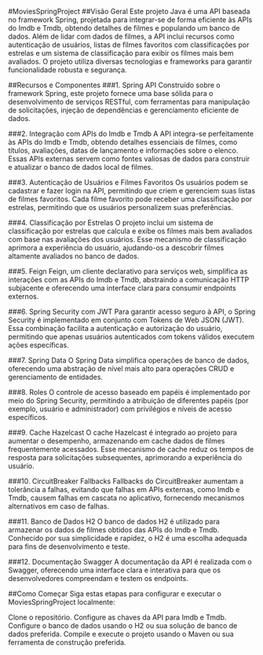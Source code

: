 #MoviesSpringProject
##Visão Geral
Este projeto Java é uma API baseada no framework Spring, projetada para integrar-se de forma eficiente às APIs do Imdb e Tmdb, obtendo detalhes de filmes e populando um banco de dados. Além de lidar com dados de filmes, a API inclui recursos como autenticação de usuários, listas de filmes favoritos com classificações por estrelas e um sistema de classificação para exibir os filmes mais bem avaliados. O projeto utiliza diversas tecnologias e frameworks para garantir funcionalidade robusta e segurança.

##Recursos e Componentes
###1. Spring API
Construído sobre o framework Spring, este projeto fornece uma base sólida para o desenvolvimento de serviços RESTful, com ferramentas para manipulação de solicitações, injeção de dependências e gerenciamento eficiente de dados.

###2. Integração com APIs do Imdb e Tmdb
A API integra-se perfeitamente às APIs do Imdb e Tmdb, obtendo detalhes essenciais de filmes, como títulos, avaliações, datas de lançamento e informações sobre o elenco. Essas APIs externas servem como fontes valiosas de dados para construir e atualizar o banco de dados local de filmes.

###3. Autenticação de Usuários e Filmes Favoritos
Os usuários podem se cadastrar e fazer login na API, permitindo que criem e gerenciem suas listas de filmes favoritos. Cada filme favorito pode receber uma classificação por estrelas, permitindo que os usuários personalizem suas preferências.

###4. Classificação por Estrelas
O projeto inclui um sistema de classificação por estrelas que calcula e exibe os filmes mais bem avaliados com base nas avaliações dos usuários. Esse mecanismo de classificação aprimora a experiência do usuário, ajudando-os a descobrir filmes altamente avaliados no banco de dados.

###5. Feign
Feign, um cliente declarativo para serviços web, simplifica as interações com as APIs do Imdb e Tmdb, abstraindo a comunicação HTTP subjacente e oferecendo uma interface clara para consumir endpoints externos.

###6. Spring Security com JWT
Para garantir acesso seguro à API, o Spring Security é implementado em conjunto com Tokens de Web JSON (JWT). Essa combinação facilita a autenticação e autorização do usuário, permitindo que apenas usuários autenticados com tokens válidos executem ações específicas.

###7. Spring Data
O Spring Data simplifica operações de banco de dados, oferecendo uma abstração de nível mais alto para operações CRUD e gerenciamento de entidades.

###8. Roles
O controle de acesso baseado em papéis é implementado por meio do Spring Security, permitindo a atribuição de diferentes papéis (por exemplo, usuário e administrador) com privilégios e níveis de acesso específicos.

###9. Cache Hazelcast
O cache Hazelcast é integrado ao projeto para aumentar o desempenho, armazenando em cache dados de filmes frequentemente acessados. Esse mecanismo de cache reduz os tempos de resposta para solicitações subsequentes, aprimorando a experiência do usuário.

###10. CircuitBreaker Fallbacks
Fallbacks do CircuitBreaker aumentam a tolerância a falhas, evitando que falhas em APIs externas, como Imdb e Tmdb, causem falhas em cascata no aplicativo, fornecendo mecanismos alternativos em caso de falhas.

###11. Banco de Dados H2
O banco de dados H2 é utilizado para armazenar os dados de filmes obtidos das APIs do Imdb e Tmdb. Conhecido por sua simplicidade e rapidez, o H2 é uma escolha adequada para fins de desenvolvimento e teste.

###12. Documentação Swagger
A documentação da API é realizada com o Swagger, oferecendo uma interface clara e interativa para que os desenvolvedores compreendam e testem os endpoints.

##Como Começar
Siga estas etapas para configurar e executar o MoviesSpringProject localmente:

Clone o repositório.
Configure as chaves da API para Imdb e Tmdb.
Configure o banco de dados usando o H2 ou sua solução de banco de dados preferida.
Compile e execute o projeto usando o Maven ou sua ferramenta de construção preferida.
